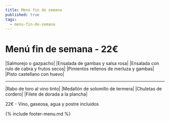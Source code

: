 ```yaml
---
title: Menú fin de semana
published: true
tags:
  - menu-fin-de-semana
---
```


# Menú fin de semana - 22€

|Salmorejo o gazpacho|
|Ensalada de gambas y salsa rosa|
|Ensalada con rulo de cabra y frutos secos|
|Pimientos rellenos de merluza y gambas|
|Pisto castellano con huevo|

------

|Rabo de toro al vino tinto|
|Medallón de solomillo de termera|
|Chuletas de cordero|
|Filete de dorada a la plancha|

22€ - Vino, gaseosa, agua y postre incluidos

{% include footer-menu.md %}
